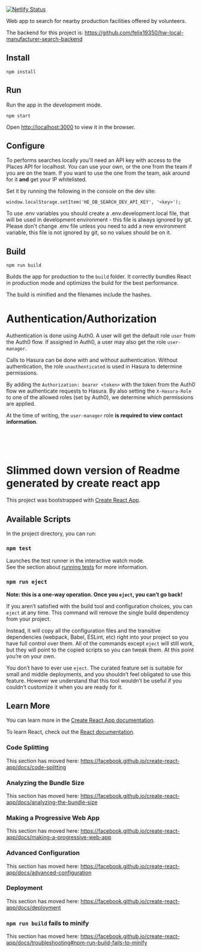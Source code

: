 [![Netlify Status](https://api.netlify.com/api/v1/badges/45145ece-03f7-45f3-9e71-4991bca90c3d/deploy-status)](https://app.netlify.com/sites/he-local-manufacturer-search/deploys)

Web app to search for nearby production facilities offered by volunteers.

The backend for this project is: https://github.com/felix19350/hw-local-manufacturer-search-backend

## Install

    npm install
    
## Run

Run the app in the development mode.

    npm start

Open [http://localhost:3000](http://localhost:3000) to view it in the browser.

## Configure

To performs searches locally you'll need an API key with access to the Places API for localhost.
You can use your own, or the one from the team if you are on the team.
If you want to use the one from the team, ask around for it **and** get your IP whitelisted.

Set it by running the following in the console on the dev site:

    window.localStorage.setItem('HE_DB_SEARCH_DEV_API_KEY', '<key>');

To use .env variables you should create a .env.development.local file, that will be used in development environment - this file is always ignored by git. Please don't change .env file unless you need to add a new environment variable, this file is not ignored by git, so no values should be on it.

## Build

    npm run build
    
Builds the app for production to the `build` folder.
It correctly bundles React in production mode and optimizes the build for the best performance.

The build is minified and the filenames include the hashes.

# Authentication/Authorization

Authentication is done using Auth0.
A user will get the default role `user` from the Auth0 flow.
If assigned in Auth0, a user may also get the role `user-manager`.

Calls to Hasura can be done with and without authentication.
Without authentication, the role `unauthenticated` is used in Hasura to determine permissions.

By adding the `Authorization: bearer <token>` with the token from the Auth0 flow we authenticate requests to Hasura.
By also setting the `X-Hasura-Role` to one of the allowed roles (set by Auth0), we determine which permissions are applied.

At the time of writing, the `user-manager` role **is required to view contact information**. 

<br />
<br />
<br />

# Slimmed down version of Readme generated by create react app

This project was bootstrapped with [Create React App](https://github.com/facebook/create-react-app).

## Available Scripts

In the project directory, you can run:

### `npm test`

Launches the test runner in the interactive watch mode.<br />
See the section about [running tests](https://facebook.github.io/create-react-app/docs/running-tests) for more information.

### `npm run eject`

**Note: this is a one-way operation. Once you `eject`, you can’t go back!**

If you aren’t satisfied with the build tool and configuration choices, you can `eject` at any time. This command will remove the single build dependency from your project.

Instead, it will copy all the configuration files and the transitive dependencies (webpack, Babel, ESLint, etc) right into your project so you have full control over them. All of the commands except `eject` will still work, but they will point to the copied scripts so you can tweak them. At this point you’re on your own.

You don’t have to ever use `eject`. The curated feature set is suitable for small and middle deployments, and you shouldn’t feel obligated to use this feature. However we understand that this tool wouldn’t be useful if you couldn’t customize it when you are ready for it.

## Learn More

You can learn more in the [Create React App documentation](https://facebook.github.io/create-react-app/docs/getting-started).

To learn React, check out the [React documentation](https://reactjs.org/).

### Code Splitting

This section has moved here: https://facebook.github.io/create-react-app/docs/code-splitting

### Analyzing the Bundle Size

This section has moved here: https://facebook.github.io/create-react-app/docs/analyzing-the-bundle-size

### Making a Progressive Web App

This section has moved here: https://facebook.github.io/create-react-app/docs/making-a-progressive-web-app

### Advanced Configuration

This section has moved here: https://facebook.github.io/create-react-app/docs/advanced-configuration

### Deployment

This section has moved here: https://facebook.github.io/create-react-app/docs/deployment

### `npm run build` fails to minify

This section has moved here: https://facebook.github.io/create-react-app/docs/troubleshooting#npm-run-build-fails-to-minify
